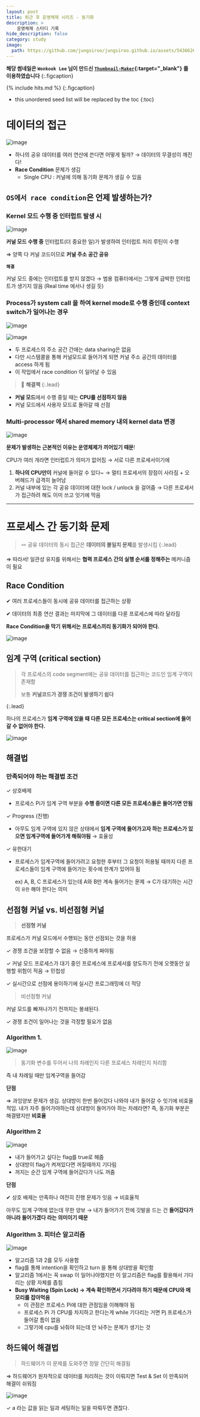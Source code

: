 ```yaml
---
layout: post
title: 퇴근 후 운영체제 시리즈 - 동기화
description: >
    운영체제 스터디 기록
hide_description: false
category: study
image:
  path: https://github.com/jungsiroo/jungsiroo.github.io/assets/54366260/f62565c1-485b-4d79-9cd7-34b6f91ff27a
---
```


**해당 썸네일은 `Wonkook Lee` 님이 만드신 [`Thumbnail-Maker`](https://wonkooklee.github.io/thumbnail_maker/){:target="_blank"} 를 이용하였습니다**
{:.figcaption}

{% include hits.md %}
{:.figcaption}


* this unordered seed list will be replaced by the toc
{:toc}

# 데이터의 접근

![image](https://github.com/jungsiroo/jungsiroo.github.io/assets/54366260/0ee1465a-4a5f-46d0-bf69-dd3045252bc6)

- 하나의 공유 데이터를 여러 연산에 쓴다면 어떻게 될까? → 데이터의 무결성이 깨진다!
- **Race Condition** 문제가 생김
    - Single CPU : 커널에 의해 동기화 문제가 생길 수 있음
    

## `OS에서 race condition`은 언제 발생하는가?

### Kernel 모드 수행 중 **인터럽트 발생 시**

![image](https://github.com/jungsiroo/jungsiroo.github.io/assets/54366260/b55849b6-6681-48a9-a8f7-73d54cb75a37)

**커널 모드 수행 중** 인터럽트(더 중요한 일)가 발생하여 인터럽트 처리 루틴이 수행

⇒ 양쪽 다 커널 코드이므로 **커널 주소 공간 공유**

**`해결`**

커널 모드 중에는 인터럽트를 받지 않겠다 → 범용 컴퓨터에서는 그렇게 급박한 인터럽트가 생기지 않음 (Real time 에서나 생길 듯)

### Process가 system call 을 하여 kernel mode로 수행 중인데 **context switch가 일어나는 경우**

![image](https://github.com/jungsiroo/jungsiroo.github.io/assets/54366260/ccf07c92-a9ff-42ad-8fcb-956a5ac103f4)

![image](https://github.com/jungsiroo/jungsiroo.github.io/assets/54366260/c20719fa-22f8-4eb0-96fa-878a35056e10)

- 두 프로세스의 주소 공간 간에는 data sharing은 없음
- 다만 시스템콜을 통해 커널모드로 들어가게 되면 커널 주소 공간의 데이터를 access 하게 됨
- 이 작업에서 race condition 이 일어날 수 있음


> 🏰 **해결책**
{:.lead}


- **커널 모드**에서 수행 중일 때는 **CPU를 선점하지 않음**
- 커널 모드에서 사용자 모드로 돌아갈 때 선점

### Multi-processor 에서 shared memory 내의 kernel data 변경

![image](https://github.com/jungsiroo/jungsiroo.github.io/assets/54366260/4aba9124-9d8d-42d0-ae89-c2aec7d6f9de)

**문제가 발생하는 근본적인 이유는 운영체제가 끼어있기 때문**!

CPU가 여러 개라면 인터럽트가 의미가 없어짐 → 서로 다른 프로세서이기에

1. **하나의 CPU만이** 커널에 들어갈 수 있다~ → 멀티 프로세서의 장점이 사라짐 + 오버헤드가 급격히 늘어남
2. 커널 내부에 있는 각 공유 데이터에 대한 lock / unlock 을 걸어줌 → 다른 프로세서가 접근하려 해도 이미 쓰고 잇기에 막음

---

# 프로세스 간 동기화 문제


> 🪢 공유 데이터의 동시 접근은 **데이터의 불일치 문제**를 발생시킴
{:.lead}


⇒ 따라서! 일관성 유지를 위해서는 **협력 프로세스 간의 실행 순서를 정해주는** 메커니즘이 필요

## Race Condition

✔︎ 여러 프로세스들이 동시에 공유 데이터를 접근하는 상황

✔︎ 데이터의 최종 연산 결과는 마지막에 그 데이터를 다룬 프로세스에 따라 달라짐

**Race Condition을 막기 위해서는 프로세스끼리 동기화가 되어야 한다.**

![image](https://github.com/jungsiroo/jungsiroo.github.io/assets/54366260/d2cb2c61-6ebe-4afc-bc30-1cc0573b15e9)

## 임계 구역 (critical section)

> 각 프로세스의 code segment에는 공유 데이터를 접근하는 코드인 임계 구역이 존재함
>
> 보통 **커널코드가 경쟁 조건이 발생하기 쉽다**
>
{:.lead}


하나의 프로세스가 **임계 구역에 있을 때 다른 모든 프로세스는 critical section에 들어갈 수 없어야 한다.**

![image](https://github.com/jungsiroo/jungsiroo.github.io/assets/54366260/e1ae8088-2eaf-41b8-b172-8661757c3c2e)

## 해결법

### 만족되어야 하는 해결법 조건

✓ 상호배제

- 프로세스 Pi가 임계 구역 부분을 **수행 중이면 다른 모든 프로세스들은 들어가면 안됨**

✓ Progress (진행)

- 아무도 임계 구역에 있지 않은 상태에서 **임계 구역에 들어가고자 하는 프로세스가 있으면 임계구역에 들어가게 해줘야됨** → 효율성

✓  유한대기

- 프로세스가 임계구역에 들어가려고 요청한 후부터 그 요청이 허용될 때까지 다른 프로세스들이 임계 구역에 들어가는 횟수에 한계가 있어야 됨
    
    ex) A, B, C 프로세스가 있는데 A와 B만 계속 들어가는 문제 → C가 대기하는 시간이 `유한` 해야 한다는 의미
    

## 선점형 커널 vs. 비선점형 커널

> **선점형 커널**
> 

프로세스가 커널 모드에서 수행되는 동안 선점되는 것을 허용

✓ 경쟁 조건을 보장할 수 없음 → 신중하게 짜야됨

✓ 커널 모드 프로세스가 대기 중인 프로세스에 프로세서를 양도하기 전에 오랫동안 실행할 위험이 적음 → 민첩성

✓ 실시간으로 선점에 용이하기에 실시간 프로그래밍에 더 적당

> 비선점형 커널
> 

커널 모드를 빠져나가기 전까지는 봉쇄된다.

✓ 경쟁 조건이 일어나는 것을 걱정할 필요가 없음

### Algorithm 1.

![image](https://github.com/jungsiroo/jungsiroo.github.io/assets/54366260/2cf888b4-cf19-4b5e-b05e-a016a4f7e785)

> 동기화 변수를 두어서 나의 차례인지 다른 프로세스 차례인지 처리함
> 

즉 내 차례일 때만 임계구역을 들어감

**단점**

⇒ 과잉양보 문제가 생김. 상대방이 한번 들어갔다 나와야 내가 들어갈 수 잇기에 비효율적임. 내가 자주 들어가야하는데 상대방이 들어가야 하는 차례라면? 즉, 동기화 부분은 해결됐지만 **비효율**

### Algorithm 2

![image](https://github.com/jungsiroo/jungsiroo.github.io/assets/54366260/508c19ab-63f1-40f8-8160-06cde8cf9dca)

- 내가 들어가고 싶다는 flag를 true로 해줌
- 상대방이 flag가 켜져있다면 꺼질때까지 기다림
- 꺼지는 순간 임계 구역에 들어갔다가 나도 꺼줌

**단점**

✔︎ 상호 배제는 만족하나 여전히 진행 문제가 잇음 → 비효율적

아무도 임계 구역에 없는데 무한 양보 → 내가 들어가기 전에 깃발을 드는 건 **들어갔다가 아니라 들어가겠다 라는 의미이기 때문**

### Algorithm 3. 피터슨 알고리즘

![image](https://github.com/jungsiroo/jungsiroo.github.io/assets/54366260/027a337b-4983-42a1-889e-c8d1dda57840)

- 알고리즘 1과 2를 모두 사용함
- flag를 통해 intention을 확인하고 turn 을 통해 상대방을 확인함
- 알고리즘 1에서는 꼭 swap 이 일어나야했지만 이 알고리즘은 flag를 활용해서 기다리는 상황 자체를 좁힘
- **Busy Waiting (Spin Lock) → 계속 확인하면서 기다려야 하기 때문에 CPU와 메모리를 잡아먹음**
    - 이 관점은 프로세스 Pi에 대한 관점임을 이해해야 됨
    - 프로세스 Pi 가 CPU를 차지하고 한다는게 while 기다리는 거면 Pj 프로세스가 들어갈 틈이 없음
    - 그렇기에 cpu를 놔줘야 되는데 안 놔주는 문제가 생기는 것

## 하드웨어 해결법

> 하드웨어가 이 문제를 도와주면 정말 간단히 해결됨
> 

⇒ 하드웨어가 원자적으로 데이터를 처리하는 것이 이뤄지면 Test & Set 이 만족되어 해결이 쉬워짐

![image](https://github.com/jungsiroo/jungsiroo.github.io/assets/54366260/ac7b5ce7-a370-487e-aa02-35200be825b9)

✓ a 라는 값을 읽는 일과 세팅하는 일을 따뤄두면 괜찮다.
